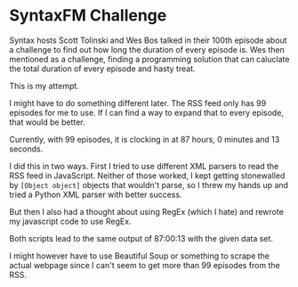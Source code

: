 # SyntaxFM Challenge

Syntax hosts Scott Tolinski and Wes Bos talked in their 100th episode about a challenge to find out how long the duration of every episode is.  Wes then mentioned as a challenge, finding a programming solution that can caluclate the total duration of every episode and hasty treat.

This is my attempt.

I might have to do something different later.  The RSS feed only has 99 episodes for me to use.  If I can find a way to expand that to every episode, that would be better.

Currently, with 99 episodes, it is clocking in at 87 hours, 0 minutes and 13 seconds.

I did this in two ways.  First I tried to use different XML parsers to read the RSS feed in JavaScript.  Neither of those worked, I kept getting stonewalled by `[Object object]` objects that wouldn't parse, so I threw my hands up and tried a Python XML parser with better success.

But then I also had a thought about using RegEx (which I hate) and rewrote my javascript code to use RegEx.

Both scripts lead to the same output of 87:00:13 with the given data set.

I might however have to use Beautiful Soup or something to scrape the actual webpage since I can't seem to get more than 99 episodes from the RSS.